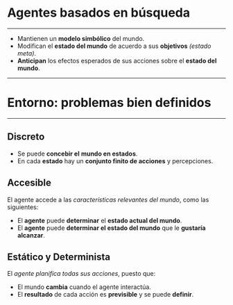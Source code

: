 # Agentes basados en búsqueda
___
- Mantienen un **modelo simbólico** del mundo.
- Modifican el **estado del mundo** de acuerdo a sus  **objetivos** *(estado meta)*.
- **Anticipan** los efectos esperados de sus acciones sobre el **estado del mundo**.
___

# Entorno: **problemas** bien definidos
___
## Discreto
- Se puede **concebir el** **mundo en estados**.
- En cada **estado** hay un **conjunto finito de acciones** y percepciones.

## Accesible
El agente accede a las *características relevantes del mundo*, como las siguientes:
- El **agente** puede **determinar** el **estado actual del mundo**.
- El **agente** puede **determinar el estado del mundo** que le **gustaría alcanzar**.

## Estático y Determinista
El *agente planifica todas sus acciones*, puesto que:
- El mundo **cambia** cuando el agente interactúa.
- El **resultado** de cada acción es **previsible** y se puede **definir**.